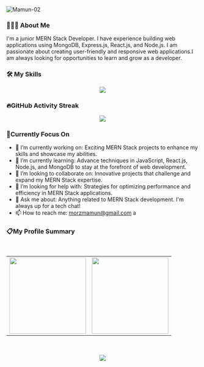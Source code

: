 ![Mamun-02](https://github.com/morz-mamun/morz-mamun/assets/138389296/d11efc7c-a4ab-4e84-b220-9a11099ca96c)


### 👨🏻‍💻 About Me  
I'm a junior MERN Stack Developer. I have experience building web applications using MongoDB, Express.js, React.js, and Node.js. I am passionate about creating user-friendly and responsive web applications.I am always looking for opportunities to learn and grow as a developer.

### 🛠️ My Skills

<div align="center">
    <a href="https://skillicons.dev"><img src="https://skillicons.dev/icons?i=html,css,tailwind,js,react,firebase,nodejs,mongodb&theme=light"/></a>
</div>


### 🔥GitHub Activity Streak
<div align="center">
    <a href="https://git.io/streak-stats"><img src="https://streak-stats.demolab.com?user=morz-mamun"/></a>
</div>

### 🎯Currently Focus On

- 🔭 I’m currently working on: Exciting MERN Stack projects to enhance my skills and showcase my abilities.
- 🌱 I’m currently learning: Advance techniques in JavaScript, React.js, Node.js, and MongoDB to stay at the forefront of web development.
- 👯 I’m looking to collaborate on: Innovative projects that challenge and expand my MERN Stack expertise. 
- 🤔 I’m looking for help with: Strategies for optimizing performance and efficiency in MERN Stack applications.
- 💬 Ask me about: Anything related to MERN Stack development. I'm always up for a tech chat!
- 📫 How to reach me: morzmamun@gmail.com
a

### 📋My Profile Summary

<table cellpadding="0">
  <tr style="padding: 0">
    <!-- GitHub Stats Card -->  
    <td valign="top"><img height="200" src="https://github-readme-stats.vercel.app/api?username=morz-mamun&count_private=true&show_icons=true&theme=tokyonight&hide_border=true&custom_title=My%20GitHub%20Stats"/></td>
    <!-- GitHub Top Language Card -->
    <td valign="top"><img height="200" src="https://github-readme-stats.vercel.app/api/top-langs/?username=morz-mamun&langs_count=6&layout=compact&theme=tokyonight&hide_border=true&hide=HTML&custom_title=Top%20Languages"/></td>
  </tr>
</table>

<div align="center">
<div style="margin-top: 50px"><img  src="http://github-profile-summary-cards.vercel.app/api/cards/profile-details?username=morz-mamun&theme=2077"/></div>
</div>



<!-- 
[![GitHub Trends SVG](https://api.githubtrends.io/user/svg/wolfiee42/repos?time_range=one_year&theme=bright_lights)](https://githubtrends.io) -->